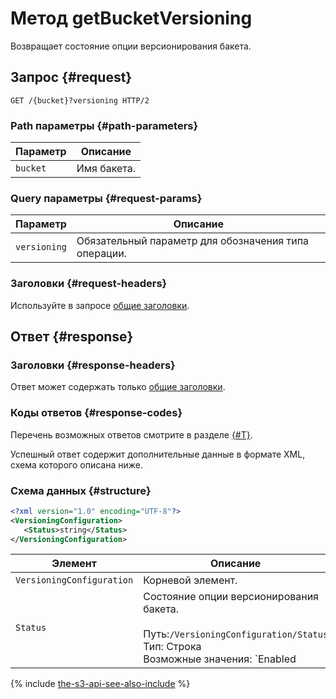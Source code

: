 # Метод getBucketVersioning

Возвращает состояние опции версионирования бакета.

## Запрос {#request}

```
GET /{bucket}?versioning HTTP/2
```

### Path параметры {#path-parameters}

Параметр | Описание
----- | -----
`bucket` | Имя бакета.

### Query параметры {#request-params}

Параметр | Описание
----- | -----
`versioning` | Обязательный параметр для обозначения типа операции.

### Заголовки {#request-headers}
Используйте в запросе [общие заголовки](../common-request-headers.md).

## Ответ {#response}

### Заголовки {#response-headers}

Ответ может содержать только [общие заголовки](../common-response-headers.md).

### Коды ответов {#response-codes}

Перечень возможных ответов смотрите в разделе [{#T}](../response-codes.md).

Успешный ответ содержит дополнительные данные в формате XML, схема которого описана ниже.

### Схема данных {#structure}
```xml
<?xml version="1.0" encoding="UTF-8"?>
<VersioningConfiguration>
   <Status>string</Status>
</VersioningConfiguration>
```

Элемент | Описание
----- | -----
`VersioningConfiguration` | Корневой элемент.
`Status` | Состояние опции версионирования бакета.<br/><br/>Путь:`/VersioningConfiguration/Status`<br/>Тип: Строка<br/>Возможные значения: `Enabled | Suspended`

{% include [the-s3-api-see-also-include](../../../../_includes/storage/the-s3-api-see-also-include.md) %}
